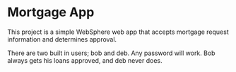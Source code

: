 # Mortgage App

This project is a simple WebSphere web app that accepts mortgage request information
and determines approval.

There are two built in users; bob and deb.  Any password will work.  Bob always gets 
his loans approved, and deb never does.
